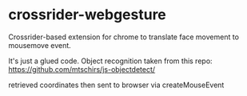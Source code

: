 crossrider-webgesture
=====================

Crossrider-based extension for chrome to translate face movement to mousemove event.

It's just a glued code. Object recognition taken from this repo: https://github.com/mtschirs/js-objectdetect/

retrieved coordinates then sent to browser via createMouseEvent
